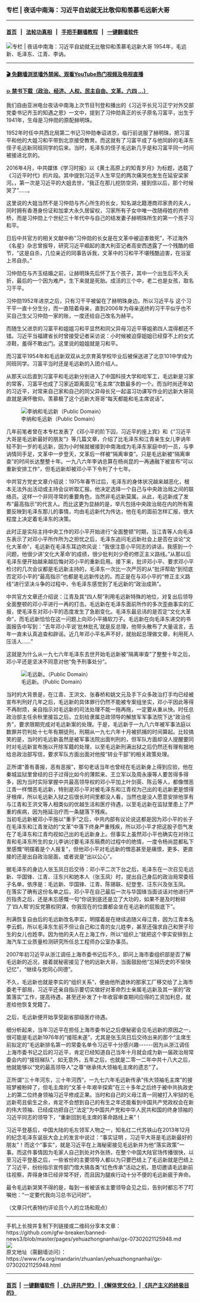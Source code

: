 ### 专栏 | 夜话中南海：习近平自幼就无比敬仰和羡慕毛远新大哥
------------------------

#### [首页](https://github.com/gfw-breaker/banned-news3/blob/master/README.md) &nbsp;&nbsp;|&nbsp;&nbsp; [法轮功真相](https://github.com/begood0513/basic/blob/master/README.md)  &nbsp;&nbsp;|&nbsp;&nbsp; [手把手翻墙教程](https://github.com/gfw-breaker/guides/wiki)  &nbsp;&nbsp;|&nbsp;&nbsp; [一键翻墙软件](https://github.com/gfw-breaker/nogfw/blob/master/README.md)  



<div id="headerimg">
 <img alt="专栏 | 夜话中南海：习近平自幼就无比敬仰和羡慕毛远新大哥" src="https://www.rfa.org/mandarin/zhuanlan/yehuazhongnanhai/gx-07302021125948.html/@@images/169fac11-7013-4d74-a011-cdc90f17293a.jpeg" title="专栏 | 夜话中南海：习近平自幼就无比敬仰和羡慕毛远新大哥"/>
 <span class="lead_image_caption">
  1954年，毛远新、毛泽东、江青、李讷。
 </span>
 <!-- zoomattribute -->
</div>

<hr/>


#### [ 🎬  免翻墙浏览墙外禁闻、观看YouTube热门视频及电视直播](https://github.com/gfw-breaker/HelloWorld)

#### [ 💥  禁书下载（政治、经济、人权、民主自由、文革、六四 ...）](https://github.com/gfw-breaker/books/blob/master/README.md)

<div id="storytext">
 <p>
  我们自由亚洲电台夜话中南海上次节目刊登和播出的《习近平长兄习正宁对外交部党委书记齐玉的知遇之恩》一文中，提到了习仲勋真正的长子原名习富平，出生于1941年，生母是习仲勋的原配赫明珠。
 </p>
 <p>
  1952年时任中共西北局第二书记习仲勋奉诏进京，临行前说服了赫明珠，把习富平和他的大姐习和平带到北京接受教育。而这就有了习富平成了与他同龄的毛泽东侄子毛远新同班同学的后来。当时，毛泽东的侄子毛远新几乎是和习富平同一时间被接进北京的。
 </p>
 <p>
  2016年4月，中共媒体《学习时报》以《黄土高原上的知青岁月》为标题，选载了《习近平时代》的片段。其中提到习近平人生罕见的两次痛哭也发生在延安梁家河。，第一次是习近平的大姐去世，“我正在那儿挖防空洞，接到信以后，那个时候哭了”……。
 </p>
 <p>
  这里说的大姐当然不是习仲勋与齐心所生的长女，知名湖北籍港商邓家贵的夫人，同时拥有香港身份证和加拿大永久居留权，习家所有子女中唯一改随母姓的齐桥桥，而是习仲勋上个世纪三十年代中与自己的结发妻子赫明珠所生的第一个孩子习和平。
 </p>
 <p>
  日后中共官方的相关文献中称“习仲勋的长女是在文革中被迫害致死”，不过海外《名星》杂志曾报导，研究习近平崛起的澳大利亚记者高安西透露了一个残酷的细节，“这是自杀，几位亲近的同事告诉我，文革中的习和平不堪残酷迫害，在浴室上吊自杀。”
 </p>
 <p>
  习仲勋在与齐玉结婚之前，让赫明珠先后怀了五个孩子，其中一个出生后不久夭折，最后的一个因为难产，生下来就是死胎。成活的三个中，老二也是女孩，取名习干平。
 </p>
 <p>
  习仲勋1952年进京之后，只有习干平被留在了赫明珠身边。所以习近平与 这个习干平一直十分生分，而一直陪着母亲，直到2006年为母亲送终的习干平似乎也不买自己生父习仲勋一家的账，一度还给自己改名为赫平。
 </p>
 <p>
  而随生父进京的习富平和姐姐习和平显然和同父异母习近平等姐弟四人混得都还不错。习近平当福建省长时曾接受记者采访说：小时候被迫穿姐姐已经穿不上的女式凉鞋，羞得不敢出门。这里说的姐姐就是习和平。
 </p>
 <p>
  而习富平1954年和毛远新双双从北京育英学校毕业后被保送进了北京101中学成为同班同学。习富平当时还是毛远新的入团介绍人。
 </p>
 <p>
  从那天以后直到习富平和毛远新分别进入了中国科技大学和哈军工，毛远新是习家的常客，习富平也成了习家近距离面见“毛主席“次数最多的一个。而当时尚还年幼的习近平，对常来自己家和自己的同父异母长兄一起温习功课写作业的远新大哥简直就是满怀敬仰。羡慕极了这个远新大哥哥“每天都能和毛主席说话”。
 </p>
 <p>
 </p>
 <p>
  <figure class="image-richtext image-inline captioned" style="width:603px;">
   <img alt="李纳和毛远新（Public Domain）" src="https://www.rfa.org/mandarin/zhuanlan/yehuazhongnanhai/gx-07302021125948.html/0.jpg/@@images/265e9519-90d1-453b-a84d-50ad385ede8f.jpeg" title="2"/>
   <figcaption class="image-caption">
    李纳和毛远新（Public Domain）
   </figcaption>
   <small>
   </small>
  </figure>
 </p>
 <p>
  几年前笔者曾在本专栏发表了《邓小平的阶下囚，习近平的座上宾》和《“习近平大哥是毛远新最好的朋友”》等几篇文章，介绍了比毛泽东和江青亲生女儿李讷年轻不到一岁的毛远新，因为小时候就被接到中南海成为毛泽东家庭中的一员，与李讷情同手足，文革中一步登天，文革后一样被“隔离审查”。只是毛远新被“隔离审查”的时间长达整整十年。一九八六年李讷总算在杨尚昆的一再通融下被宣布“可以重新安排工作”，但毛远新却被邓小平下令判了十七年。
 </p>
 <p>
  中共官方党史文章介绍说：1975年春节过后，毛泽东的身体状况越来越恶化，根本无法外出活动或主持会议听取汇报。他决定选择一个自己与中央政治局之间的联络员。这样一个非同寻常的重要角色，当然非毛远新莫属。从此，毛远新成了发布“最高指示”的代言人。而比这更为显赫的是，举凡包括中央政治局在内的所有需要反映到毛泽东那儿的事情，均由毛远新代为传达，他在毛的面前怎样汇报，很大程度上决定着毛泽东的决策。
 </p>
 <p>
  此时正是实际主持中央工作的邓小平开始进行“全面整顿”时期，当江青等人向毛泽东表示了对邓小平所作所为之担忧之后，毛泽东追问毛远新社会上是否在谈论“文化大革命”，毛远新在毛泽东耳边吹风说：“我很注意小平同志的讲话，我感到一个问题，他很少讲‘文化大革命’的成绩，很少批判刘少奇的修正主义路线。”从那以后毛泽东便开始越来越后悔对邓小平的重新启用。接下来，批评邓小平、要求邓小平检讨的几次会议都是毛远新主持的，毛泽东一次比一次严厉的从“批评帮助”到彻底否定邓小平的“最高指示”也都是毛远新传达的。而正是在与邓小平的“修正主义路线”进行坚决斗争的过程中，令毛泽东感觉到了毛远新的“政治成熟”。
 </p>
 <p>
  中共官方文章还介绍说：江青及其“四人帮”利用毛远新特殊的地位，对复出后领导全面整顿的邓小平进行一再的打击。毛远新在毛泽东面前所作的多次歪曲事实的汇报，使毛泽东对邓小平的态度发生了急剧变化。毛泽东最忌讳的是否定“文化大革命”，而毛远新恰恰在这一问题上向邓小平捅软刀子。毛远新在向毛泽东递交的书面报告中写到：“去年邓小平说'批林批孔’就是反总理，他带头散布了大量谣言，去年一直未认真追查和辟谣。近几年邓小平名声不好，就抬起总理做文章，利用死人压活人……”
 </p>
 <p>
  这就是为什么从一九七六年毛泽东去世开始毛远新被“隔离审查”了整整十年之后，邓小平还是坚决不同意对他“免予刑事处分”。
 </p>
 <p>
  <figure class="image-richtext image-inline captioned" style="width:600px;">
   <img alt="毛远新。（Public Domain）" src="https://www.rfa.org/mandarin/zhuanlan/yehuazhongnanhai/gx-07302021125948.html/01.jpg/@@images/0e6a1970-6efb-47cf-b363-e7fff02df8bc.jpeg" title="3"/>
   <figcaption class="image-caption">
    毛远新。（Public Domain）
   </figcaption>
   <small>
   </small>
  </figure>
 </p>
 <p>
 </p>
 <p>
  当时的大背景是，在江青、王洪文、张春桥和姚文元及手下众多政治打手均已经被宣布判刑好几年之后，毛远新的具体罪行仍然不能被专案组坐实，邓小平因此等得不再耐烦，亲自指示对毛远新的司法处理不能一拖再拖，一定要从重从快。时任总政治部主任余秋里接旨之后，立刻给隶属总政领导的解放军军事法院下达“政治任务”，要求限期完成对毛远新案的处理。于是，毛远新于一九八六年被军事法庭以数罪并罚判处十七年有期徒刑，刑期从一九七六年十月被抓捕的时间算起。比较搞笑的是，当时的毛远新虽然是被军事法院出面判刑的，但军队方面却没人提醒要同时对毛远新宣布施以开除军籍的处理，以至毛远新刑满出狱之后仍然还有理有据地给总政治部写信，要求军队方面出面对他按“转业干部”的相关政策处理。
 </p>
 <p>
  正所谓“善有善报，恶有恶报”，那句老话当年也曾经在毛远新身上得到应验，他在秦城监狱里曾经的日子过得比如今的薄熙来、王立军以及周永康等人要苦得多得多，因为当时实际掌握中共最高领导权的邓小平加上叶剑英、陈云等人，都像憎恶江青一样憎恶毛远新，特别是邓小平对被毛泽东和江青视为己出的毛远新更是恨得牙根痒，所以毛远新入狱之后很长时间里都没人看，当然也是没人愿意安排他享有与江青和王洪文等人相类似的优越生活和医疗待遇，以至毛远新在监狱里患上了严重的疾病，因为拖延治疗而一条腿落下残疾。
  <br/>
  当初毛远新被邓小平施以“重手”之后，中共内部有议论说这都是因为邓小平的长子在毛泽东和江青发动的“文革”中落下终身严重残疾，所以邓小平才把这股子怨气发在了毛泽东和江青均视如己出的毛远新身上。但事实上虽然邓小平也确实在对待江青和毛泽东所生的女儿李讷讨要毛泽东稿费的过程中的绝情，一度令杨尚昆都私下里感慨“明摆着是个人报复”，但他邓小平对毛远新的憎恶甚至是痛恨，更多、更直接的还是出自政治层面，或者说是“出以公心”。
 </p>
 <p>
  据毛泽东的身边人张玉凤日后交待：邓小平二次下台之后，毛泽东在一次召见毛远新、华国锋、江青、汪东兴和她本人（张玉凤）时，提出自己身后的政治局常委班子名单，依序是：毛远新、华国锋、江青、陈锡联、纪登奎、汪东兴及张玉凤。 在落实了确有这份名单之后，邓小平在自己最后一次与华国锋当面谈话对他进行严厉指责之后，还是未忘感慨一句“你说到底还是立了大功的，如果不是及时粉碎了‘四人帮’的反党篡权阴谋，你我现在的位置都会坐在毛远新的屁股底下”。
 </p>
 <p>
  刑满恢复自由后的毛远新改名李实，明摆着是在继续追随义母江青，因为江青本名李云鹤，所以毛泽东生前不但让自己和江青的女儿姓李，甚至还强求自己和贺子珍生的女儿也姓李。因为他的夫人在上海工作，所以“组织上“就把这个李实安排到上海汽车工业质量检测研究所任总工程师办公室办事员。
 </p>
 <p>
  2007年初习近平从浙江调任上海市委书记后不久，即问上海市委组织部是否了解毛远新的近况，接着就秘密接见了他的远新大哥，当面鼓励他“忘掉历史的不愉快记忆”，“继续与党同心同德”。
 </p>
 <p>
  不久，毛远新也就是李实的“组织关系”，便由他所退休的那家工厂移交给了上海市委老干部局，习近平还亲自指示要切实做好对革命烈士亲属毛远新及其一家的“政策落实”工作，提高待遇，甚至还补发了十年收容审查期间应得的工资加利息，就差给他恢复党籍了。
 </p>
 <p>
  之后，毛远新便开始享受副省部级医疗待遇。
 </p>
 <p>
  细分析起来，当年习近平在担任上海市委书记之后便秘密会见毛远新的原因之一，很可能是毛远新1976年的“接班未遂”，尤其是张玉凤日后交待出来的那个“主席生前拟定的”毛远新排名第一的常委名单令习近平十分感兴趣------因为从浙江调任上海市委书记之后的习近平，肯定已经知道自己当年十月就会成为新一届政治局常委会内的“接班梯队”，如无意外，五年之后，也就是二零一二年中共十八大之后，他就能够以“党的最高领导人”之尊“继承伟大领袖毛主席的遗志”了。
 </p>
 <p>
  正所谓“三十年河东，三十年河西”，一九七六年毛远新传承“伟大领袖毛主席”的接班梦被粉碎了，但毛主席的“文革十年艰辛探索”在三十多年之后终于被中共执政史上的第二位终身领袖习近平修成正果。当时和自己的义母江青一同被打入牢狱的毛远新苟且偷生之余，肯定不会想到自己的有生之年还能看到中国共产党政权会在新的伟大领袖、已经成功把自己“法定”为中国共产党和中华人民共和国的终身领袖的习近平同志的领导下，“重新回到毛主席的革命路线上来”！
 </p>
 <p>
  习近平登基后，中国大陆的毛左领军人物之一，知名红二代苏铁山在2013年12月的纪念毛泽东诞辰大会上的发言中说过：“事实证明 ，习近平大哥是毛远新最好的朋友”！而这个“事实”，就是习近平在上海秘密接见毛远新并为他“落实政策”一事。而这件事情因为毛家人自己到处对外张扬，在整个中国大陆官场传播很快，以至习近平登基之后，一些省份的主要领导人都以为只要巴结上了毛远新就是巴结上了习近平，纷纷指示宣传部门借大搞各类“红色传承”活动之机，恳切邀请毛远新前往视察，弄得身体已经非常不好，而且因为腿疾行动十分不便的毛远新疲于奔命。
 </p>
 <p>
  最令毛远新哭笑不得的是，每到一省被该省主要领导会见之后，告别时都忘不了叮嘱他：“一定要代我向习总书记问好”。
 </p>
 <p>
  （文章只代表特约评论员个人的立场和观点）
 </p>
</div>

<hr/>
手机上长按并复制下列链接或二维码分享本文章：<br/>
https://github.com/gfw-breaker/banned-news3/blob/master/pages/yehuazhongnanhai/gx-07302021125948.md <br/>
<a href='https://github.com/gfw-breaker/banned-news3/blob/master/pages/yehuazhongnanhai/gx-07302021125948.md'><img src='https://github.com/gfw-breaker/banned-news3/blob/master/pages/yehuazhongnanhai/gx-07302021125948.md.png'/></a> <br/>
原文地址（需翻墙访问）：https://www.rfa.org/mandarin/zhuanlan/yehuazhongnanhai/gx-07302021125948.html


------------------------
#### [首页](https://github.com/gfw-breaker/banned-news3/blob/master/README.md) &nbsp;|&nbsp; [一键翻墙软件](https://github.com/gfw-breaker/nogfw/blob/master/README.md) &nbsp;| [《九评共产党》](https://github.com/gfw-breaker/9ping.md/blob/master/README.md#九评之一评共产党是什么) | [《解体党文化》](https://github.com/gfw-breaker/jtdwh.md/blob/master/README.md) | [《共产主义的终极目的》](https://github.com/gfw-breaker/gczydzjmd.md/blob/master/README.md)


<img src='http://gfw-breaker.win/banned-news3/pages/yehuazhongnanhai/gx-07302021125948.md' width='0px' height='0px'/>